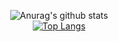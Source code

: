 <div align=center> 
  
  ![Anurag's github stats](https://github-readme-stats.vercel.app/api?username=dannxnni&show_icons=true&theme=dracula)  
  [![Top Langs](https://github-readme-stats.vercel.app/api/top-langs/?username=dannxnni&layout=compact&theme=dracula)](https://github.com/metleeha) 
</div>
